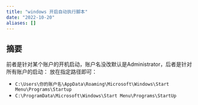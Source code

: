 ```yaml
---
title: "windows 开启自动执行脚本"
date: "2022-10-20"
aliases: []
---
```

## 摘要
前者是针对某个账户的开机启动，账户名没改默认是Administrator，后者是针对所有账户的启动：
放在指定路径即可：
- `C:\Users\你的账户名\AppData\Roaming\Microsoft\Windows\Start Menu\Programs\Startup`
- `C:\ProgramData\Microsoft\Windows\Start Menu\Programs\StartUp`